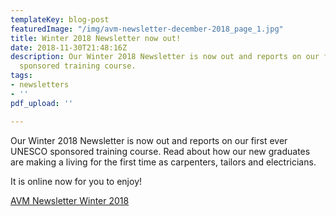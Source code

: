 ```yaml
---
templateKey: blog-post
featuredImage: "/img/avm-newsletter-december-2018_page_1.jpg"
title: Winter 2018 Newsletter now out!
date: 2018-11-30T21:48:16Z
description: Our Winter 2018 Newsletter is now out and reports on our first ever UNESCO
  sponsored training course.
tags:
- newsletters
- ''
pdf_upload: ''

---
```

Our Winter 2018 Newsletter is now out and reports on our first ever UNESCO sponsored training course. Read about how our new graduates are making a living for the first time as carpenters, tailors and electricians.

It is online now for you to enjoy!

[AVM Newsletter Winter 2018](http://www.africanvision.org.uk/africa-vision-news/wp-content/uploads/2018/11/AVM-Newsletter-November-2018.pdf)